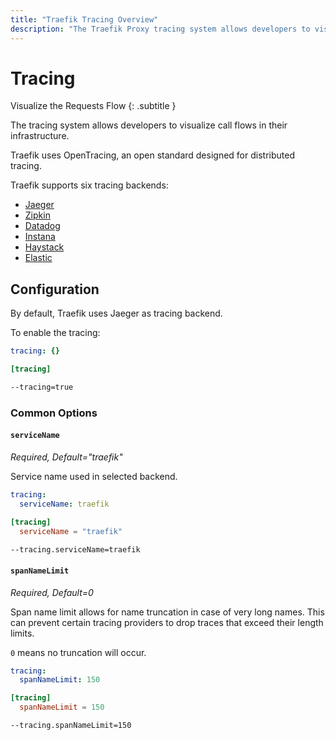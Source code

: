 ```yaml
---
title: "Traefik Tracing Overview"
description: "The Traefik Proxy tracing system allows developers to visualize call flows in their infrastructure. Read the full documentation."
---
```


# Tracing

Visualize the Requests Flow
{: .subtitle }

The tracing system allows developers to visualize call flows in their infrastructure.

Traefik uses OpenTracing, an open standard designed for distributed tracing.

Traefik supports six tracing backends:

- [Jaeger](./jaeger.md)
- [Zipkin](./zipkin.md)
- [Datadog](./datadog.md)
- [Instana](./instana.md)
- [Haystack](./haystack.md)
- [Elastic](./elastic.md)

## Configuration

By default, Traefik uses Jaeger as tracing backend.

To enable the tracing:

```yaml tab="File (YAML)"
tracing: {}
```

```toml tab="File (TOML)"
[tracing]
```

```bash tab="CLI"
--tracing=true
```

### Common Options

#### `serviceName`

_Required, Default="traefik"_

Service name used in selected backend.

```yaml tab="File (YAML)"
tracing:
  serviceName: traefik
```

```toml tab="File (TOML)"
[tracing]
  serviceName = "traefik"
```

```bash tab="CLI"
--tracing.serviceName=traefik
```

#### `spanNameLimit`

_Required, Default=0_

Span name limit allows for name truncation in case of very long names.
This can prevent certain tracing providers to drop traces that exceed their length limits.

`0` means no truncation will occur.

```yaml tab="File (YAML)"
tracing:
  spanNameLimit: 150
```

```toml tab="File (TOML)"
[tracing]
  spanNameLimit = 150
```

```bash tab="CLI"
--tracing.spanNameLimit=150
```
